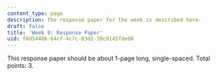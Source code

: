 ```yaml
---
content_type: page
description: The response paper for the week is described here.
draft: false
title: 'Week 9: Response Paper'
uid: f8d5440b-64cf-4c7c-83d2-39c9145fde08
---
```

This response paper should be about 1-page long, single-spaced. Total points: 3.
